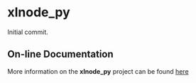 # xlnode_py

Initial commit.
## On-line Documentation

More information on the **xlnode_py** project can be found
[here](https://jddixon.github.io/xlnode_py)
